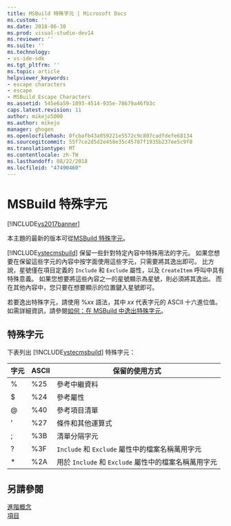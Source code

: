 ```yaml
---
title: MSBuild 特殊字元 | Microsoft Docs
ms.custom: ''
ms.date: 2018-06-30
ms.prod: visual-studio-dev14
ms.reviewer: ''
ms.suite: ''
ms.technology:
- vs-ide-sdk
ms.tgt_pltfrm: ''
ms.topic: article
helpviewer_keywords:
- escape characters
- escape
- MSBuild Escape Characters
ms.assetid: 545e6a59-1093-4514-935e-78679a46fb3c
caps.latest.revision: 11
author: mikejo5000
ms.author: mikejo
manager: ghogen
ms.openlocfilehash: 0fcbafb43a059221e5572c9c807cadfdefe68134
ms.sourcegitcommit: 55f7ce2d5d2e458e35c45787f1935b237ee5c9f8
ms.translationtype: MT
ms.contentlocale: zh-TW
ms.lasthandoff: 08/22/2018
ms.locfileid: "47490460"
---
```

# <a name="msbuild-special-characters"></a>MSBuild 特殊字元
[!INCLUDE[vs2017banner](../includes/vs2017banner.md)]

本主題的最新的版本可從[MSBuild 特殊字元](https://docs.microsoft.com/visualstudio/msbuild/msbuild-special-characters)。  
  
  
[!INCLUDE[vstecmsbuild](../includes/vstecmsbuild-md.md)] 保留一些針對特定內容中特殊用法的字元。 如果您想要在保留這些字元的內容中按字面使用這些字元，只需要將其逸出即可。 比方說，星號僅在項目定義的 `Include` 和 `Exclude` 屬性，以及 `CreateItem` 呼叫中具有特殊意義。 如果您想要將這些內容之一的星號顯示為星號，則必須將其逸出。 而在其他內容中，您只要在想要顯示的位置鍵入星號即可。  
  
 若要逸出特殊字元，請使用 %*xx* 語法，其中 *xx* 代表字元的 ASCII 十六進位值。 如需詳細資訊，請參閱[如何：在 MSBuild 中逸出特殊字元](../msbuild/how-to-escape-special-characters-in-msbuild.md)。  
  
## <a name="special-characters"></a>特殊字元  
 下表列出 [!INCLUDE[vstecmsbuild](../includes/vstecmsbuild-md.md)] 特殊字元：  
  
|**字元**|**ASCII**|**保留的使用方式**|  
|-------------------|---------------|------------------------|  
|%|%25|參考中繼資料|  
|$|%24|參考屬性|  
|@|%40|參考項目清單|  
|'|%27|條件和其他運算式|  
|;|%3B|清單分隔字元|  
|?|%3F|`Include` 和 `Exclude` 屬性中的檔案名稱萬用字元|  
|*|%2A|用於 `Include` 和 `Exclude` 屬性中的檔案名稱萬用字元|  
  
## <a name="see-also"></a>另請參閱  
 [進階概念](../msbuild/msbuild-advanced-concepts.md)   
 [項目](../msbuild/msbuild-items.md)



